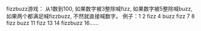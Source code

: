 fizzbuzz游戏：
从1数到100, 如果数字被3整除喊fizz, 如果数字被5整除喊buzz, 如果两个都满足喊fizzbuzz, 不然就直接喊数字。
例子：1 2 fizz 4 buzz fizz 7 8 fizz buzz 11 fizz 13 14 fizzbuzz 16......

